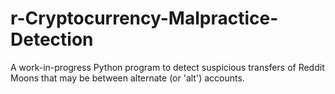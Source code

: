 # r-Cryptocurrency-Malpractice-Detection
A work-in-progress Python program to detect suspicious transfers of Reddit Moons that may be between alternate (or 'alt') accounts.
